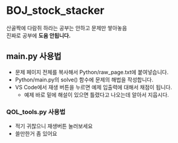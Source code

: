 # BOJ_stock_stacker
산골짝에 다람쥐 하라는 공부는 안하고 문제만 쌓아놓음  
진짜로 공부에 **도움 안됩니다.**  

## main.py 사용법
- 문제 페이지 전체를 복사해서 Python/raw_page.txt에 붙여넣습니다.
- Python/main.py의 solve() 함수에 문제의 해법을 작성합니다.
- VS Code에서 재생 버튼을 누르면 예제 입출력에 대해서 채점이 됩니다.
  - 예제 바로 밑에 해설이 있으면 틀렸다고 나오는데 알아서 지웁시다.

### QOL_tools.py 사용법
- 적기 귀찮으니 재생버튼 눌러보세요
- 쓸만한거 좀 있어요
